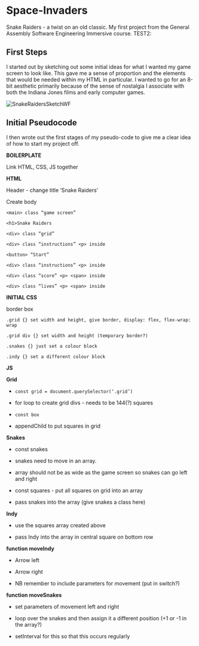 # Space-Invaders
Snake Raiders - a twist on an old classic. My first project from the General Assembly Software Engineering Immersive course.
TEST2:

## First Steps

I started out by sketching out some initial ideas for what I wanted my game screen to look like. This gave me a sense of proportion and the elements that would be needed within my HTML in particular. I wanted to go for an 8-bit aesthetic primarily because of the sense of nostalgia I associate with both the Indiana Jones films and early computer games.

![SnakeRaidersSketchWF](https://user-images.githubusercontent.com/63468223/136580421-8c7192c6-74c9-423d-845a-8712cd598266.jpg)


## Initial Pseudocode

I then wrote out the first stages of my pseudo-code to give me a clear idea of how to start my project off.

**BOILERPLATE**

Link HTML, CSS, JS together



**HTML**

Header - change title ‘Snake Raiders’

Create body

`<main> class “game screen”`

`<h1>Snake Raiders`

`<div> class “grid”`

`<div> class “instructions” <p> inside`

`<button> “Start”`

`<div> class “instructions” <p> inside`

`<div> class “score” <p> <span> inside`

`<div> class “lives” <p> <span> inside`



**INITIAL CSS**

border box

`.grid {} set width and height, give border, display: flex, flex-wrap: wrap`

`.grid div {} set width and height (temporary border?)`

`.snakes {} just set a colour block`

`.indy {} set a different colour block`


**JS**

**Grid**

- `const grid = document.querySelector(‘.grid’)`

- for loop to create grid divs - needs to be 144(?) squares

- `const box`

- appendChild to put squares in grid


**Snakes**

- const snakes

- snakes need to move in an array.

- array should not be as wide as the game screen so snakes can go left and right


- const squares - put all squares on grid into an array

- pass snakes into the array (give snakes a class here)


**Indy**

- use the squares array created above

- pass Indy into the array in central square on bottom row


**function moveIndy**

- Arrow left 

- Arrow right

- NB remember to include parameters for movement (put in switch?)


**function moveSnakes**

- set parameters of movement left and right

- loop over the snakes and then assign it a different position (+1 or -1 in the array?)

- setInterval for this so that this occurs regularly




